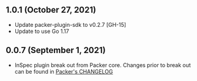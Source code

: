 ## 1.0.1 (October 27, 2021)

* Update packer-plugin-sdk to v0.2.7 [GH-15]
* Update to use Go 1.17

## 0.0.7 (September 1, 2021)

* InSpec plugin break out from Packer core. Changes prior to break out can be found in [Packer's CHANGELOG](https://github.com/hashicorp/packer/blob/master/CHANGELOG.md)


